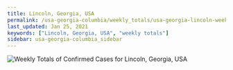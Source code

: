 ```yaml
---
title: Lincoln, Georgia, USA
permalink: /usa-georgia-columbia/weekly_totals/usa-georgia-lincoln-weekly_totals.html
last_updated: Jan 25, 2021
keywords: ["Lincoln, Georgia, USA", "weekly totals"]
sidebar: usa-georgia-columbia_sidebar
---
```


![Weekly Totals of Confirmed Cases for Lincoln, Georgia, USA](/covid_tracker/images/graphs/usa-georgia-lincoln-weekly_totals_graph.png)
